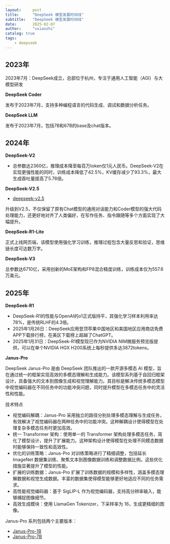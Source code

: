 ```yaml
---
layout:     post
title:      "DeepSeek 模型发展时间线"
subtitle:   "DeepSeek 模型发展时间线"
date:       2025-02-07
author:     "vxiaozhi"
catalog: true
tags:
    - deepseek
---
```


## 2023年

2023年7月：DeepSeek成立，总部位于杭州，专注于通用人工智能（AGI）与大模型研发

**DeepSeek Coder** 

发布于2023年7月，支持多种编程语言的代码生成、调试和数据分析任务。

**DeepSeek LLM** 

发布于2023年7月，包括7B和67B的base及chat版本。

## 2024年

**DeepSeek-V2**

- 总参数达2360亿，推理成本降至每百万token仅1元人民币。DeepSeek-V2在实现更强性能的同时，训练成本降低了42.5%，KV缓存减少了93.3%，最大生成吞吐量提高了5.76倍。

**DeepSeek-V2.5**

- [deepseek-v2.5](https://ollama.com/library/deepseek-v2.5)

升级到V2.5，不仅保留了原有Chat模型的通用对话能力和Coder模型的强大代码处理能力，还更好地对齐了人类偏好，在写作任务、指令跟随等多个方面实现了大幅提升。

**DeepSeek-R1-Lite**

正式上线网页端，该模型使用强化学习训练，推理过程包含大量反思和验证，思维链长度可达数万字。

**DeepSeek-V3**

总参数达6710亿，采用创新的MoE架构和FP8混合精度训练，训练成本仅为557.6万美元。

## 2025年

**DeepSeek-R1** 

- DeepSeek-R1的性能与OpenAI的o1正式版持平，其强化学习样本利用率达78%，是传统RLHF的4.3倍。
- 2025年1月26日：DeepSeek应用登顶苹果中国地区和美国地区应用商店免费APP下载排行榜，在美区下载榜上超越了ChatGPT。
- 2025年1月31日：DeepSeek-R1模型现已作为NVIDIA NIM微服务预览版提供，可以在单个NVIDIA HGX H200系统上每秒提供多达3872tokens。

**Janus-Pro**

DeepSeek Janus-Pro 是由 DeepSeek 团队推出的一款开源多模态 AI 模型，旨在通过统一的框架实现高效的多模态理解和生成能力。该模型系列基于自回归框架设计，具备强大的文本到图像生成和视觉理解能力。其目标是解决传统多模态模型中视觉编码器在不同任务中的功能冲突问题，同时提升模型在多模态任务中的灵活性和性能。

技术特点

- 视觉编码解耦：Janus-Pro 采用独立的路径分别处理多模态理解与生成任务，有效解决了视觉编码器在两种任务中的功能冲突。这种解耦设计使得模型在处理复杂多模态任务时更加高效。
- 统一 Transformer 架构：使用单一的 Transformer 架构处理多模态任务，简化了模型设计，提升了扩展能力。这种架构设计使得模型在处理不同模态数据时能够保持一致性和高效性。
- 优化的训练策略：Janus-Pro 对训练策略进行了精细调整，包括延长 ImageNet 数据集训练、聚焦文本到图像数据训练和调整数据比例。这些优化措施显著提升了模型的性能。
- 扩展的训练数据：Janus-Pro 扩展了训练数据的规模和多样性，涵盖多模态理解数据和视觉生成数据。丰富的数据集使得模型能够更好地适应不同的任务需求。
- 高性能视觉编码器：基于 SigLIP-L 作为视觉编码器，支持高分辨率输入，能够捕捉图像细节。
- 高效生成模块：使用 LlamaGen Tokenizer，下采样率为 16，生成更精细的图像。

Janus-Pro 系列包括两个主要版本：

- [Janus-Pro-1B](https://huggingface.co/deepseek-ai/Janus-Pro-1B)
- [Janus-Pro-7B](https://huggingface.co/deepseek-ai/Janus-Pro-7B)

